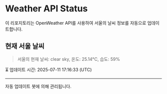 
# Weather API Status

이 리포지토리는 OpenWeather API를 사용하여 서울의 날씨 정보를 자동으로 업데이트합니다.

## 현재 서울 날씨
> 서울의 현재 날씨: clear sky, 온도: 25.14°C, 습도: 59%

⏳ 업데이트 시간: 2025-07-11 17:16:33 (UTC)

---
자동 업데이트 봇에 의해 관리됩니다.
